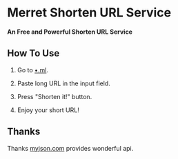 # Merret Shorten URL Service

**An Free and Powerful Shorten URL Service**

## How To Use

1. Go to [•.ml](https://•.ml/console).

2. Paste long URL in the input field.

3. Press "Shorten it!" button.

4. Enjoy your short URL!

## Thanks

Thanks [myjson.com](https://myjson.com) provides wonderful api.
